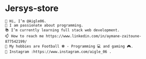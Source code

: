 # Jersys-store

    👋 Hi, I’m @Aigle06.
    👀 I am passionate about programming.
    📚 I’m currently learning full stack web development.
    📫 How to reach me https://www.linkedin.com/in/aymane-zaitoune-877542199/
    🤙 My hobbies are Football ⚽ - Programming 💻 and gaming 🎮.
    📱 Instagram :https://www.instagram.com/aigle_06 .

